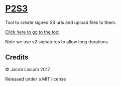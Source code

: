 # [P2S3](https://foxusa.github.io/P2S3/#/home/)
Tool to create signed S3 urls and upload files to them.

[Click here to go to the tool](https://foxusa.github.io/P2S3/#/home/)

Note we use v2 signatures to allow long durations.
## Credits
© Jacob Liscom 2017

Released under a MIT license
